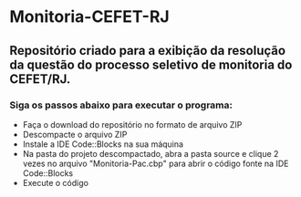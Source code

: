 # Monitoria-CEFET-RJ
## Repositório criado para a exibição da resolução da questão do processo seletivo de monitoria do CEFET/RJ.
### Siga os passos abaixo para executar o programa:
- Faça o download do repositório no formato de arquivo ZIP
- Descompacte o arquivo ZIP
- Instale a IDE Code::Blocks na sua máquina
- Na pasta do projeto descompactado, abra a pasta source e clique 2 vezes no arquivo "Monitoria-Pac.cbp" para abrir o código fonte na IDE Code::Blocks
- Execute o código
